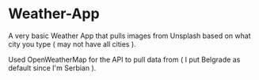 # Weather-App
A very basic Weather App that pulls images from Unsplash based on what city you type (  may not have all cities ).

Used OpenWeatherMap for the API to pull data from ( I put Belgrade as default since I'm Serbian ).
